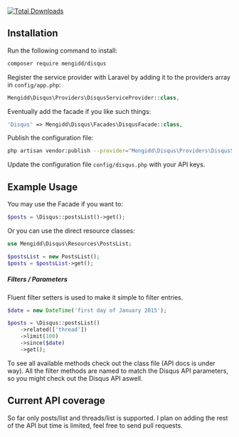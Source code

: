 [![Total Downloads](https://poser.pugx.org/mengidd/disqus/downloads)](https://packagist.org/packages/mengidd/disqus)

## Installation

Run the following command to install:
```bash
composer require mengidd/disqus
```

Register the service provider with Laravel by adding it to the providers array in `config/app.php`:
```php
Mengidd\Disqus\Providers\DisqusServiceProvider::class,
```

Eventually add the facade if you like such things:
```php
'Disqus' => Mengidd\Disqus\Facades\DisqusFacade::class,
```

Publish the configuration file:
```bash
php artisan vendor:publish --provider="Mengidd\Disqus\Providers\DisqusServiceProvider"
```

Update the configuration file `config/disqus.php` with your API keys.


## Example Usage

You may use the Facade if you want to:
```php
$posts = \Disqus::postsList()->get();
```

Or you can use the direct resource classes:
```php
use Mengidd\Disqus\Resources\PostsList;

$postsList = new PostsList();
$posts = $postsList->get();
```

##### Filters / Parameters

Fluent filter setters is used to make it simple to filter entries.
```php
$date = new DateTime('first day of January 2015');

$posts = \Disqus::postsList()
    ->related(['thread'])
    ->limit(100)
    ->since($date)
    ->get();
```
To see all available methods check out the class file (API docs is under way).
All the filter methods are named to match the Disqus API parameters, so you might check out the Disqus API aswell.

## Current API coverage

So far only posts/list and threads/list is supported. I plan on adding the rest of the API but time is limited, feel free to send pull requests.